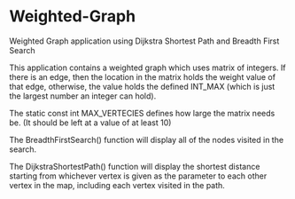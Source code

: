 # Weighted-Graph
Weighted Graph application using Dijkstra Shortest Path and Breadth First Search

This application contains a weighted graph which uses matrix of integers. If there is an edge, then
the location in the matrix holds the weight value of that edge, otherwise, the value holds the 
defined INT_MAX (which is just the largest number an integer can hold). 

The static const int MAX_VERTECIES defines how large the matrix needs be. (It should be left at 
a value of at least 10)

The BreadthFirstSearch() function will display all of the nodes visited in the search.

The DijkstraShortestPath() function will display the shortest distance starting from whichever vertex 
is given as the parameter to each other vertex in the map, including each vertex visited in the path.
